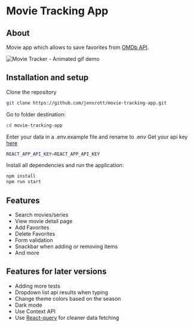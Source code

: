 # Movie Tracking App

## About

Movie app which allows to save favorites from [OMDb API](http://www.omdbapi.com/).

![Movie Tracker - Animated gif demo](demo/demo.gif)

## Installation and setup

Clone the repository 

```sh
git clone https://github.com/jensrott/movie-tracking-app.git
```

Go to folder destination:

```sh
cd movie-tracking-app
```

Enter your data in a .env.example file and rename to .env
Get your api key [here](http://www.omdbapi.com/apikey.aspx)

```sh
REACT_APP_API_KEY=REACT_APP_API_KEY
```

Install all dependencies and run the application:

```sh
npm install
npm run start
```

## Features

* Search movies/series
* View movie detail page
* Add Favorites
* Delete Favorites
* Form validation
* Snackbar when adding or removing items
* And more

## Features for later versions

* Adding more tests
* Dropdown list api results when typing
* Change theme colors based on the season
* Dark mode
* Use Context API
* Use [React-query](https://github.com/tannerlinsley/react-query) for cleaner data fetching